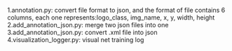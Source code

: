 1.annotation.py: convert file format to json, and the format of file contains 6 columns, each one represents:logo_class, img_name, x, y, width, height
2.add_annotation_json.py: merge two json files into one
3.add_annotation_json.py: convert .xml file into json
4.visualization_logger.py: visual net training log
